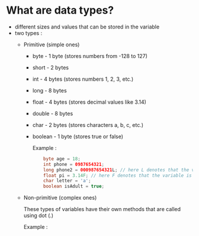 # What are data types?
- different sizes and values that can be stored in the variable
- two types :
  - Primitive (simple ones)
    - byte - 1 byte (stores numbers from -128 to 127)
    - short - 2 bytes
    - int - 4 bytes (stores numbers 1, 2, 3, etc.)
    - long - 8 bytes
    - float - 4 bytes (stores decimal values like 3.14)
    - double - 8 bytes
    - char - 2 bytes (stores characters a, b, c, etc.)
    - boolean - 1 byte (stores true or false)

      Example :
      ```java
          byte age = 18;
          int phone = 0987654321;
          long phone2 = 000987654321L; // here L denotes that the variable is of long type
          float pi = 3.14F; // here F denotes that the variable is of float type
          char letter = 'a';
          boolean isAdult = true;
  
  - Non-primitive (complex ones)

    These types of variables have their own methods that are called using dot (.)

    Example :
    
